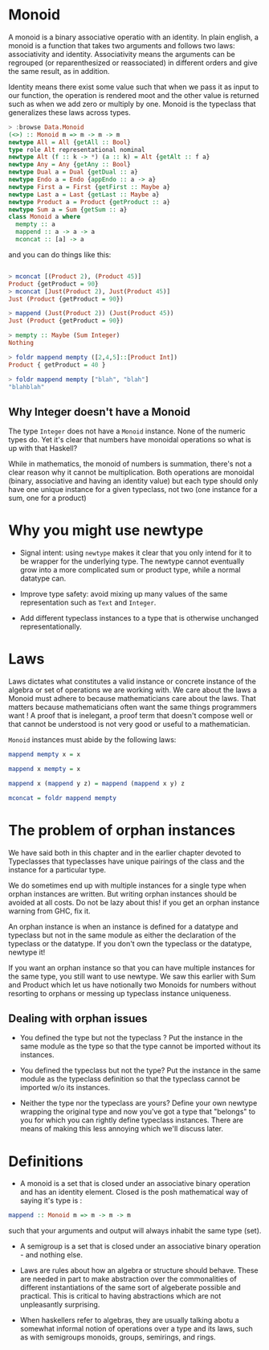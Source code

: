 # Monoid

A monoid is a binary associative operatio with an identity.
In plain english, a monoid is a function that takes two arguments
and follows two laws: associativity and identity. Associativity
means the arguments can be regrouped (or reparenthesized or reassociated)
in different orders and give the same result, as in addition.

Identity means there exist some value such that when we pass it as input to 
our function, the operation is rendered moot and the other value is returned
such as when we add zero or multiply by one. Monoid is the typeclass that
generalizes these laws across types.

```haskell
> :browse Data.Monoid
(<>) :: Monoid m => m -> m -> m
newtype All = All {getAll :: Bool}
type role Alt representational nominal
newtype Alt (f :: k -> *) (a :: k) = Alt {getAlt :: f a}
newtype Any = Any {getAny :: Bool}
newtype Dual a = Dual {getDual :: a}
newtype Endo a = Endo {appEndo :: a -> a}
newtype First a = First {getFirst :: Maybe a}
newtype Last a = Last {getLast :: Maybe a}
newtype Product a = Product {getProduct :: a}
newtype Sum a = Sum {getSum :: a}
class Monoid a where
  mempty :: a
  mappend :: a -> a -> a
  mconcat :: [a] -> a
```

and you can do things like this:

```haskell

> mconcat [(Product 2), (Product 45)]
Product {getProduct = 90}
> mconcat [Just(Product 2), Just(Product 45)]
Just (Product {getProduct = 90})

> mappend (Just(Product 2)) (Just(Product 45))
Just (Product {getProduct = 90})

> mempty :: Maybe (Sum Integer)
Nothing

> foldr mappend mempty ([2,4,5]::[Product Int])
Product { getProduct = 40 }

> foldr mappend mempty ["blah", "blah"]
"blahblah"

```

## Why Integer doesn't have a Monoid

The type `Integer` does not have a `Monoid` instance. None of the
numeric types do. Yet it's clear that numbers have monoidal operations 
so what is up with that Haskell?


While in mathematics, the monoid of numbers is summation, there's
 not a clear reason why it cannot be multiplication. Both operations
are monoidal (binary, associative and having an identity value) but 
each type should only have one unique instance for a given typeclass, not 
two (one instance for a sum, one for a product)

# Why you might use newtype

- Signal intent: using `newtype` makes it clear that you only intend for
  it to be wrapper for the underlying type. The newtype cannot eventually
  grow into a more complicated sum or product type, while a normal
  datatype can.

- Improve type safety: avoid mixing up many values of the same representation
  such as `Text` and `Integer`.

- Add different typeclass instances to a type that is otherwise
  unchanged representationally.

# Laws 

Laws dictates what constitutes a valid instance or concrete instance of 
the algebra or set of operations we are working with. We care about the laws a 
Monoid must adhere to because mathematicians care about the laws. That matters
because mathematicians often want the same things programmers
want ! A proof that is inelegant, a proof term that doesn't compose well
or that cannot be understood is not very good or useful to a mathematician.

`Monoid` instances must abide by the following laws:

```haskell
mappend mempty x = x

mappend x mempty = x

mappend x (mappend y z) = mappend (mappend x y) z

mconcat = foldr mappend mempty
```

# The problem of orphan instances

We have said both in this chapter and in the earlier chapter devoted
to Typeclasses that typeclasses have unique pairings of the class and the
instance for a particular type.

We do sometimes end up with multiple instances for a single type when
orphan instances are written. But writing orphan instances should be avoided 
at all costs. Do not be lazy about this! if you get an orphan instance warning 
from GHC, fix it.

An orphan instance is when an instance is defined for a datatype and typeclass
but not in the same module as either the declaration of the typeclass
or the datatype. If you don't own the typeclass or the datatype, newtype it!

If you want an orphan instance so that you can have multiple instances for
the same type, you still want to use newtype. We saw this earlier with Sum
and Product which let us have notionally two Monoids for numbers without 
resorting to orphans or messing up typeclass instance uniqueness.

## Dealing with orphan issues

- You defined the type but not the typeclass ? Put the instance in the 
  same module as the type so that the type cannot be imported without 
  its instances.

- You defined the typeclass but not the type? Put the instance in the 
  same module as the typeclass definition so that the typeclass cannot
  be imported w/o its instances.

- Neither the type nor the typeclass are yours? Define your own newtype
  wrapping the original type and now you've got a type that
  "belongs" to you for which you can rightly define typeclass instances. 
  There are means of making this less annoying which we'll discuss later.

# Definitions

+ A monoid is a set that is closed under an associative binary operation
  and has an identity element. Closed is the posh mathematical way of saying it's
  type is :
```haskell
mappend :: Monoid m => m -> m -> m
```
such that your arguments and output will always inhabit the same type (set).

+ A semigroup is a set that is closed under an associative binary operation - and 
  nothing else.

+ Laws are rules about how an algebra or structure should behave. These are needed 
  in part to make abstraction over the commonalities of different instantiations of 
  the same sort of algeberate possible and practical. This is critical to having 
  abstractions which are not unpleasantly surprising.

+ When haskellers refer to algebras, they are usually talking abotu a somewhat
  informal notion of operations over a type and its laws, such as with semigroups
  monoids, groups, semirings, and rings.




